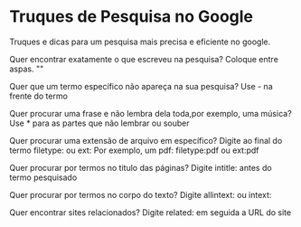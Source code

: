 # Truques de Pesquisa no Google

Truques e dicas para um pesquisa mais precisa e eficiente no google.


Quer encontrar exatamente o que escreveu na pesquisa?
Coloque entre aspas. ""

Quer que um termo específico não apareça na sua pesquisa?
Use - na frente do termo

Quer procurar uma frase e não lembra dela toda,por exemplo, uma música?
Use * para as partes que não lembrar ou souber

Quer procurar uma extensão de arquivo em específico?
Digite ao final do termo filetype: ou ext:
Por exemplo, um pdf: filetype:pdf ou ext:pdf

Quer procurar por termos no titulo das páginas?
Digite intitle: antes do termo pesquisado

Quer procurar por termos no corpo do texto?
Digite allintext: ou intext:

Quer encontrar sites relacionados?
Digite related: em seguida a URL do site

